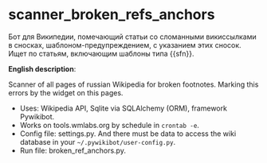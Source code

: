 # scanner_broken_refs_anchors
Бот для Википедии, помечающий статьи со сломанными викиссылками в сносках, шаблоном-предупреждением, с указанием этих сносок.  Ищет по статьям, включающим шаблоны типа {{sfn}}.

**English description**:

Scanner of all pages of russian Wikipedia for broken footnotes. Marking this errors by the widget on this pages.
* Uses: Wikipedia API, Sqlite via SQLAlchemy (ORM), framework Pywikibot.
* Works on tools.wmlabs.org by schedule in `crontab -e`.
* Config file: settings.py. And there must be data to access the wiki database in your `~/.pywikibot/user-config.py`.
* Run file: broken_ref_anchors.py.
